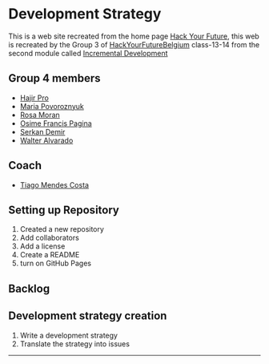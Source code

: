 # Development Strategy

This is a web site recreated from the home page [Hack Your Future](https://hackyourfuture.be/program), this web is recreated by the Group 3 of [HackYourFutureBelgium](https://hackyourfuture.be/) class-13-14 from the second module called [Incremental Development](https://github.com/HackYourFutureBelgium/incremental-development)

## Group 4 members

- [Hajir Pro](https://github.com/Hajir-pro)
- [Maria Povoroznyuk](https://github.com/Maria2811-code)
- [Rosa Moran](https://github.com/RosaMoran)
- [Osime Francis Pagina ](https://github.com/Osimef849)
- [Serkan Demir](https://github.com/SerkanDemir86)
- [Walter Alvarado](https://github.com/WalterAlvar)

## Coach

- [Tiago Mendes Costa](https://github.com/otagi)

## Setting up Repository

1. Created a new repository
1. Add collaborators
1. Add a license
1. Create a README
1. turn on GitHub Pages

## Backlog

## Development strategy creation

1. Write a development strategy
1. Translate the strategy into issues

---
